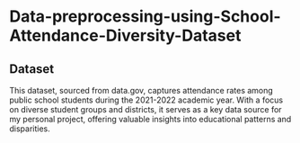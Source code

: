 # Data-preprocessing-using-School-Attendance-Diversity-Dataset

## Dataset
This dataset, sourced from data.gov, captures attendance rates among public school students during the 2021-2022 academic year. With a focus on diverse student groups and districts, it serves as a key data source for my personal project, offering valuable insights into educational patterns and disparities.
